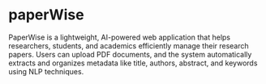 # paperWise
PaperWise is a lightweight, AI-powered web application that helps researchers, students, and academics efficiently manage their research papers. Users can upload PDF documents, and the system automatically extracts and organizes metadata like title, authors, abstract, and keywords using NLP techniques.
